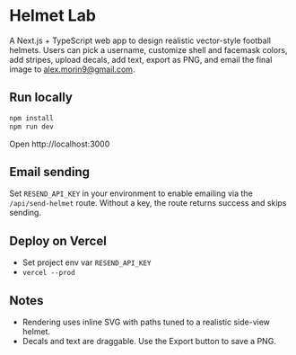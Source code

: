 # Helmet Lab

A Next.js + TypeScript web app to design realistic vector-style football helmets. Users can pick a username, customize shell and facemask colors, add stripes, upload decals, add text, export as PNG, and email the final image to alex.morin9@gmail.com.

## Run locally

```bash
npm install
npm run dev
```

Open http://localhost:3000

## Email sending

Set `RESEND_API_KEY` in your environment to enable emailing via the `/api/send-helmet` route. Without a key, the route returns success and skips sending.

## Deploy on Vercel

- Set project env var `RESEND_API_KEY`
- `vercel --prod`

## Notes

- Rendering uses inline SVG with paths tuned to a realistic side-view helmet.
- Decals and text are draggable. Use the Export button to save a PNG.
